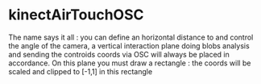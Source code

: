 # kinectAirTouchOSC

The name says it all : you can define an horizontal distance to and control the angle of the camera, 
a vertical interaction plane doing blobs analysis and sending the controids coords via OSC will 
always be placed in accordance. On this plane you must draw a rectangle : the coords will be scaled and 
clipped to [-1,1] in this rectangle
